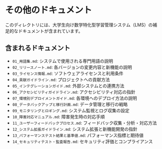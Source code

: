 # その他のドキュメント

このディレクトリには、大学生向け数学特化型学習管理システム（LMS）の補足的なドキュメントが含まれています。

## 含まれるドキュメント

- `01_用語集.md`: システムで使用される専門用語の説明
- `02_リリースノート.md`: 各バージョンの変更内容と新機能の説明
- `03_ライセンス情報.md`: ソフトウェアライセンスと利用条件
- `04_貢献ガイドライン.md`: プロジェクトへの貢献方法
- `05_インテグレーションガイド.md`: 外部システムとの連携方法
- `06_アクセシビリティガイドライン.md`: アクセシビリティ対応の指針
- `07_環境別デプロイメントガイド.md`: 各環境へのデプロイ方法の説明
- `08_データバックアップと移行計画.md`: データ管理と移行の戦略
- `09_モニタリングとロギング.md`: システム監視とログ収集の設定
- `10_障害対応マニュアル.md`: 障害発生時の対応手順
- `11_ユーザーフィードバックプロセス.md`: フィードバック収集・分析・対応方法
- `12_システム拡張ガイドライン.md`: システム拡張と新機能開発の指針
- `13_パフォーマンステスト結果と基準値.md`: パフォーマンス指標と期待値
- `14_セキュリティテスト・監査報告.md`: セキュリティ評価とコンプライアンス
